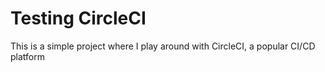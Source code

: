 # Testing CircleCI

This is a simple project where I play around with CircleCI, a popular CI/CD platform